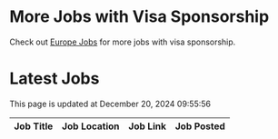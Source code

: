 # More Jobs with Visa Sponsorship

Check out [Europe Jobs](https://github.com/sureshparimi/europejobs#latest-jobs) for more jobs with visa sponsorship.

# Latest Jobs

This page is updated at December 20, 2024 09:55:56

| Job Title | Job Location | Job Link | Job Posted |
| --- | --- | --- | --- |
